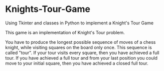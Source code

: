 # Knights-Tour-Game
Using Tkinter and classes in Python to implement a Knight's Tour Game

This game is an implementation of Knight's Tour problem.

You have to produce the longest possible sequence of moves of a chess knight, while visiting squares on the board only once. This sequence is called "tour". If your tour visits every square, then you have achieved a full tour. If you have achieved a full tour and from your last position you could move to your initial square, then you have achieved a closed full tour.
